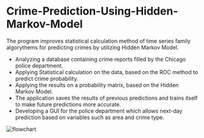 # Crime-Prediction-Using-Hidden-Markov-Model
The program improves statistical calculation method of time series family algorythems for predicting crimes by utilizing Hidden Markov Model.
- Analyzing a database containing crime reports filled by the Chicago police department. 
- Applying Statistical calculation on the data, based on the ROC method to predict crime probability.
- Applying the results on a probability matrix, based on the Hidden Markov Model.
- The application saves the results of previous predictions and trains itself to make future predictions more accurate.
- Developing a GUI for the police department which allows next-day prediction based on variables such as area and crime type.
 
 ![flowchart](https://user-images.githubusercontent.com/44424775/47483041-e8339000-d840-11e8-96d6-939d7c03a827.PNG)
   
  
  
   
   
  
 

 

